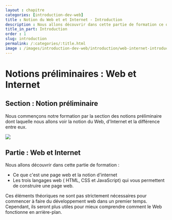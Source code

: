 ```yaml
---
layout : chapitre
categories: [introduction-dev-web]
title : Notion du Web et et Internet - Introduction
description : Nous allons découvrir dans cette partie de formation ce que c'est une page web et la notion d'internet et les trois langages web ( HTML, CSS et JavaScript) qui vous permettent de construire une page web. 
title_in_part: Introduction
order : 1
slug: introduction
permalink: /:categories/:title.html
image : /images/introduction-dev-web/introduction/web-internet-introduction.png
---
```

# Notions préliminaires : Web et Internet

## Section : Notion préliminaire

<!-- g layout : t 12-9 -->


<!-- note -->

Nous commençons notre formation par la section des notions préliminaire dont laquelle nous allons voir la notion du Web, d'Internet et la différence entre eux.

<!-- end note -->

![](../images/introduction-dev-web/introduction/plan-formation-en-sections.png)
 
## Partie : Web et Internet

<!-- g layout : t 11-8 p-100 -->

Nous allons découvrir dans cette partie de formation :

- Ce que c'est une page web et la notion d'internet
- Les trois langages web ( HTML, CSS et JavaScript) qui vous permettent de construire une page web. 

<!-- note -->

Ces éléments théoriques ne sont pas strictement nécessaires pour commencer à faire du développement web dans un premier temps. Cependant, ils seront plus utiles pour mieux comprendre comment le Web fonctionne en arrière-plan.

<!-- end note -->

